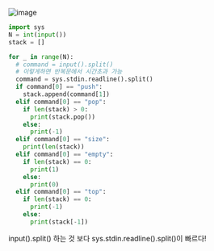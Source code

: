 ![image](https://user-images.githubusercontent.com/84604563/151703481-c8f66685-1351-4ab4-a3cc-cafa7fc87f83.png)


```python
import sys
N = int(input())
stack = []

for _ in range(N):
  # command = input().split() 
  # 이렇게하면 반복문에서 시간초과 가능 
  command = sys.stdin.readline().split()
  if command[0] == "push":
    stack.append(command[1])
  elif command[0] == "pop":
    if len(stack) > 0:
      print(stack.pop())
    else:
      print(-1)
  elif command[0] == "size":
    print(len(stack))
  elif command[0] == "empty":
    if len(stack) == 0:
      print(1)
    else:
      print(0)
  elif command[0] == "top":
    if len(stack) == 0:
      print(-1)
    else:
      print(stack[-1])
 ```

input().split() 하는 것 보다 sys.stdin.readline().split()이 빠르다!
